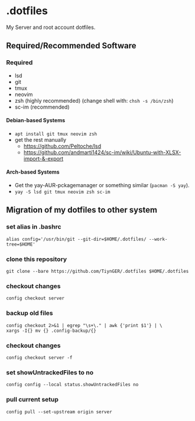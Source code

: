 # .dotfiles
My Server and root account dotfiles.

## Required/Recommended Software
### Required
- lsd
- git
- tmux
- neovim
- zsh (highly recommended) (change shell with: ```chsh -s /bin/zsh```)
- sc-im (recommended)
#### Debian-based Systems
- ```apt install git tmux neovim zsh```
- get the rest manually
  - https://github.com/Peltoche/lsd
  - https://github.com/andmarti1424/sc-im/wiki/Ubuntu-with-XLSX-import-&-export
#### Arch-based Systems
- Get the yay-AUR-pckagemanager or something similar (```pacman -S yay```).
- ```yay -S lsd git tmux neovim zsh sc-im```

## Migration of my dotfiles to other system
### set alias in .bashrc
```alias config='/usr/bin/git --git-dir=$HOME/.dotfiles/ --work-tree=$HOME'```
### clone this repository
```git clone --bare https://github.com/TiynGER/.dotfiles $HOME/.dotfiles```
### checkout changes
```config checkout server```
### backup old files
```mkdir -p .config-backup && \
config checkout 2>&1 | egrep "\s+\." | awk {'print $1'} | \
xargs -I{} mv {} .config-backup/{}
```
### checkout changes
```config checkout server -f```
### set showUntrackedFiles to no
```config config --local status.showUntrackedFiles no```
### pull current setup
```config pull --set-upstream origin server```
